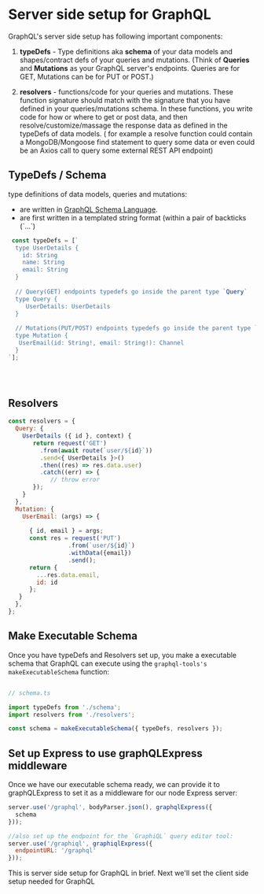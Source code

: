 # Server side setup for GraphQL

GraphQL's server side setup has following important components:

1. **typeDefs** - Type definitions aka **schema** of your data models and shapes/contract defs of your queries and mutations. (Think of **Queries** and **Mutations** as your GraphQL server's endpoints. Queries are for GET, Mutations can be for PUT or POST.)

2. **resolvers** - functions/code for your queries and mutations. These function signature should match with the signature that you have defined in your queries/mutations schema. In these functions, you write code for how or where to get or post data, and then resolve/customize/massage the response data as defined in the typeDefs of data models. ( for example a resolve function could contain a MongoDB/Mongoose find statement to query some data or even could be an Axios call to query some external REST API endpoint)

## TypeDefs / Schema

type definitions of data models, queries and mutations:
 - are written in [GraphQL Schema Language](http://graphql.org/learn/schema/). 
 - are first written in a templated string format (within a pair of backticks (\`...`)
 
```js
 const typeDefs = [`
  type UserDetails {
    id: String
    name: String
    email: String
  }
  
  // Query(GET) endpoints typedefs go inside the parent type `Query`
  type Query {
     UserDetails: UserDetails
  }
  
  // Mutations(PUT/POST) endpoints typedefs go inside the parent type `Mutation`
  type Mutation {
   UserEmail(id: String!, email: String!): Channel
  }
`];


 
```

## Resolvers

```js
const resolvers = {
  Query: {
    UserDetails ({ id }, context) {
       return request('GET')
         .from(await route(`user/${id}`))
         .send<{ UserDetails }>()
         .then((res) => res.data.user)
         .catch((err) => {
            // throw error
       });
    }
  },
  Mutation: {
    UserEmail: (args) => {
    
      { id, email } = args;
      const res = request('PUT')
                 .from(`user/${id}`)
                 .withData({email})
                 .send();
      return {
        ...res.data.email,
        id: id
      };
   }
  },
};
```


## Make Executable Schema
Once you have typeDefs and Resolvers set up, you make a executable schema that GraphQL can execute using the `graphql-tools's` `makeExecutableSchema` function:

```js

// schema.ts

import typeDefs from './schema';
import resolvers from './resolvers';

const schema = makeExecutableSchema({ typeDefs, resolvers });
```

## Set up Express to use graphQLExpress middleware
Once we have our executable schema ready, we can provide it to graphQLExpress to set it as a middleware for our node Express server:

```js
server.use('/graphql', bodyParser.json(), graphqlExpress({
  schema
}));

//also set up the endpoint for the `GraphiQL` query editor tool:
server.use('/graphiql', graphiqlExpress({
  endpointURL: '/graphql'
}));
```

This is server side setup for GraphQL in brief. Next we'll set the client side setup needed for GraphQL

 
 
 


 



